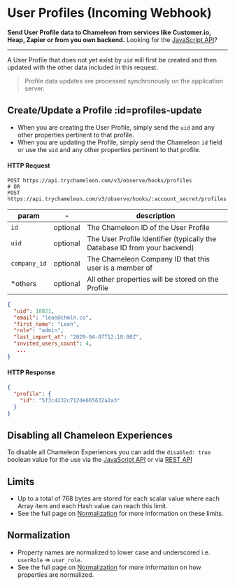 # User Profiles (Incoming Webhook)

**Send User Profile data to Chameleon from services like Customer.io, Heap, Zapier or from you own backend.** Looking for the [JavaScript API](js/profiles.md)?

------

A User Profile that does not yet exist by `uid` will first be created and then updated with the other data included in this request.

> Profile data updates are processed synchronously on the application server.

## Create/Update a Profile :id=profiles-update

- When you are creating the User Profile, simply send the `uid` and any other properties pertinent to that profile.
- When you are updating the Profile, simply send the Chameleon `id` field or use the `uid` and any other properties pertinent to that profile.

#### HTTP Request

```
POST https://api.trychameleon.com/v3/observe/hooks/profiles
# OR
POST https://api.trychameleon.com/v3/observe/hooks/:account_secret/profiles
```

| param      | -        | description                                                  |
| ---------- | -------- | ------------------------------------------------------------ |
| `id`         | optional | The Chameleon ID of the User Profile                         |
| `uid`        | optional | The User Profile Identifier (typically the Database ID from your backend) |
| `company_id` | optional | The Chameleon Company ID that this user is a member of       |
| *others    | optional | All other properties will be stored on the Profile           |

```json
{
  "uid": 18821,
  "email": "leon@chmln.co",
  "first_name": "Leon",
  "role": "admin",
  "last_import_at": "2029-04-07T12:18:00Z",
  "invited_users_count": 4,
   ...
}
```

#### HTTP Response

```json
{
  "profile": {
    "id": "5f3c4232c712de665632a2a3"
  }
}
```

## Disabling all Chameleon Experiences

To disable all Chameleon Experiences you can add the `disabled: true` boolean value for the use via the [JavaScript API](js/profiles.md) or via [REST API](apis/profiles.md)


## Limits

- Up to a total of 768 bytes are stored for each scalar value where each Array item and each Hash value can reach this limit.
- See the full page on [Normalization](concepts/normalization.md?id=limits) for more information on these limits.

## Normalization

- Property names are normalized to lower case and underscored i.e. `userRole` => `user_role`.
- See the full page on [Normalization](concepts/normalization.md?id=properties) for more information on how properties are normalized.
